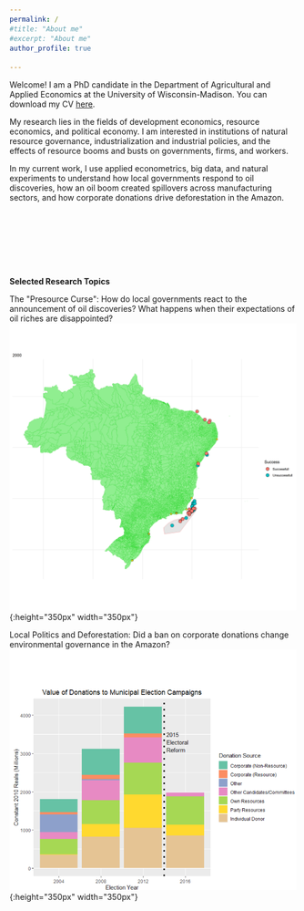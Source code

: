 ```yaml
---
permalink: /
#title: "About me"
#excerpt: "About me"
author_profile: true

---
```


Welcome! I am a PhD candidate in the Department of Agricultural and Applied Economics at the University of Wisconsin-Madison. You can download my CV [here](files/CV_2020_19_17).

My research lies in the fields of development economics, resource economics, and political economy. I am interested in institutions of natural resource governance, industrialization and industrial policies, and the effects of resource booms and busts on governments, firms, and workers. 

In my current work, I use applied econometrics, big data, and natural experiments to understand how local governments respond to oil discoveries, how an oil boom created spillovers across manufacturing sectors, and how corporate donations drive deforestation in the Amazon. </br>

<br/><br/><br/><br/><br/><br/>

**Selected Research Topics**

The "Presource Curse":  How do local governments react to the announcement of oil discoveries? What happens when their expectations of oil riches are disappointed?
 ![alt-text](files/discoveries_by_year3.gif){:height="350px" width="350px"}<br/>


Local Politics and Deforestation: Did a ban on corporate donations change environmental governance in the Amazon?
![alt-text](files/elections2.png){:height="350px" width="350px"}<br/>
